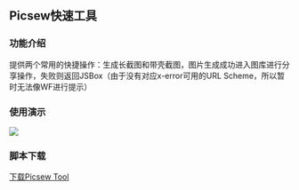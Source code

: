 ## Picsew快速工具

### 功能介绍

提供两个常用的快捷操作：生成长截图和带壳截图，图片生成成功进入图库进行分享操作，失败则返回JSBox（由于没有对应x-error可用的URL Scheme，所以暂时无法像WF进行提示）

### 使用演示

![](https://github.com/Fndroid/jsbox_script/blob/master/imgs/picsew_pre1.gif?raw=true)

### 脚本下载

[下载Picsew Tool](https://xteko.com/redir?name=Picsew%20Tool&url=https://github.com/Fndroid/jsbox_script/blob/master/picsew.box?raw=true)